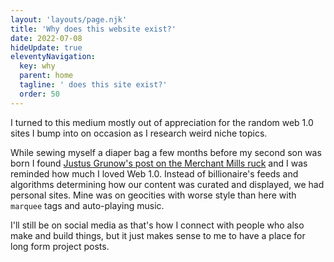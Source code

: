 ```yaml
---
layout: 'layouts/page.njk'
title: 'Why does this website exist?'
date: 2022-07-08
hideUpdate: true
eleventyNavigation:
  key: why
  parent: home
  tagline: ' does this site exist?'
  order: 50
---
```



I turned to this medium mostly out of appreciation for the random web 1.0 sites I bump into on occasion as I research weird niche topics.

While sewing myself a diaper bag a few months before my second son was born I found <a href="https://www.justus.ws/craft/right-to-roam-rucksack/">Justus Grunow's post on the Merchant Mills ruck</a> and I was reminded how much I loved Web 1.0. Instead of billionaire's feeds and algorithms determining how our content was curated and displayed, we had personal sites. Mine was on geocities with worse style than here with <code class="language-html">marquee</code> tags and auto-playing music.

I'll still be on social media as that's how I connect with people who also make and build things, but it just makes sense to me to have a place for long form project posts. 


<!-- On his own "Why does this site exist" page, Justus says,
<blockquote>
It's a mild allergic reaction to social media. It’s a place to put things I care about. It's a place to experiment and have fun. It's a place where I don't have to worry about likes or whether one or 100 people are looking at what I'm putting out there. It's in the tradition of putting time into creating a personal website as a creative expression. Remember GeoCities? It's a modern GeoCities site. It's Web 1.0. It's a personal website. The personal website—once abundant and never quite endangered but certainly threatened—is making a comeback. This is my corner of the internet.
</blockquote>

[Read More from Justus](https://www.justus.ws/why/)

What Justus said of his own site rang true for me. Im a 3rd generation (at <em>least</em>) compulsive maker and I've mostly used Instagram to posting projects I'm working on and to network with others who do the same. Slowly though, the App's focus changed from a linear feed of what had been posted by your friends to a prioritized list: reels or video ranked higher with posts they think you don't want to see removed from view altogether while prioritizing you endlessly scrolling.

Regardless, I'll still be on social media as that's how I connect with people who also make and build things, but it just makes sense to me to have a place for long form project posts.  -->
